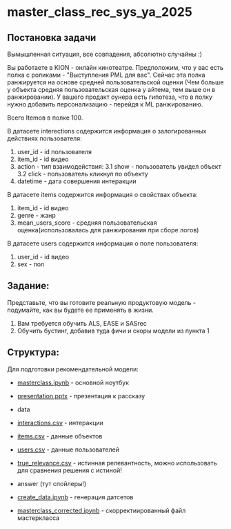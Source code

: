 # master_class_rec_sys_ya_2025

## Постановка задачи

Вымышленная ситуация, все совпадения, абсолютно случайны :)

Вы работаете в KION - онлайн кинотеатре. Предположим, что у вас есть полка с роликами - "Выступления PML для вас". Сейчас эта полка ранжируется на основе средней пользовательской оценки (Чем больше у объекта средняя пользовательская оценка у айтема, тем выше он в ранжировании). У вашего продакт оунера есть гипотеза, что в полку нужно добавить персонализацию - перейдя к ML ранжированию.

Всего Itemов в полке 100.

В датасете interections содержится информация о залогированных действиях пользователя:

1. user_id - id пользователя
2. item_id - id видео
3. action - тип взаимодействия:
3.1 show - пользователь увидел объект
3.2 click - пользователь кликнул по объекту
4. datetime - дата совершения интеракции

В датасете items содержится информация о свойствах объекта:

1. item_id - id видео
2. genre - жанр
3. mean_users_score - средняя пользовательская оценка(использовалась для ранжирования при сборе логов)

В датасете users содержится информация о поле пользователя:

1. user_id - id видео
2. sex - пол

## Задание:

Представьте, что вы готовите реальную продуктовую модель - подумайте, как вы будете ее применять в жизни.

1. Вам требуется обучить ALS, EASE и SASrec
3. Обучить бустинг, добавив туда фичи и скоры модели из пункта 1


## Структура:

Для подготовки рекомендательной модели:

- [masterclass.ipynb](masterclass.ipynb) - основной ноутбук
- [presentation.pptx](presentation.pptx) - презентация к рассказу
- data
- [interactions.csv](data/interactions.csv) - интеракции
- [items.csv](data/items.csv) - данные объектов
- [users.csv](data/users.csv) - данные пользователей
- [true_relevance.csv](data/true_relevance.csv) - истинная релевантность, можно использовать для сравнения решения с истиной!

- answer (тут спойлеры!)
- [create_data.ipynb](answer/create_data.ipynb) - генерация датсетов
- [masterclass_corrected.ipynb](answer/masterclass_corrected.ipynb) - скорректиированный файл мастеркласса